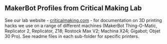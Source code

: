 ## MakerBot Profiles from Critical Making Lab

See our lab website - [criticalmaking.com](http://criticalmaking.com/category/projects/3dprinting/) - for documentation on 3D printing hacks we use on a range of different machines (MakerBot Thing-O-Matic, Replicator 2, Replicator, Z18; Rostock Max V2; Machina X24; Gigabot; Objet 30 Pro). See readme files in each sub-folder for specific printers.


